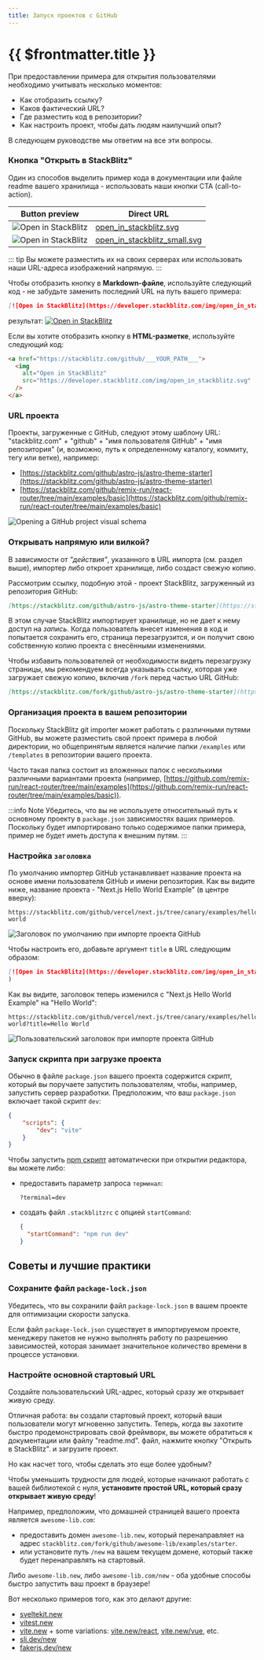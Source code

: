 ```yaml
---
title: Запуск проектов с GitHub
---
```


# {{ $frontmatter.title }}

При предоставлении примера для открытия пользователями необходимо учитывать несколько моментов:

- Как отобразить ссылку?
- Каков фактический URL?
- Где разместить код в репозитории?
- Как настроить проект, чтобы дать людям наилучший опыт?

В следующем руководстве мы ответим на все эти вопросы.

### Кнопка "Открыть в StackBlitz"

Один из способов выделить пример кода в документации или файле readme вашего хранилища - использовать наши кнопки CTA (call-to-action).

| Button preview | Direct URL |
| --- | --- |
| <img alt="Open in StackBlitz" src="/img/open_in_stackblitz.svg" /> | <a href="/img/open_in_stackblitz.svg" target="_blank">open_in_stackblitz.svg</a> |
| <img alt="Open in StackBlitz" src="/img/open_in_stackblitz_small.svg" /> | <a href="/img/open_in_stackblitz_small.svg" target="_blank">open_in_stackblitz_small.svg</a> |

::: tip
Вы можете разместить их на своих серверах или использовать наши URL-адреса изображений напрямую.
:::

Чтобы отобразить кнопку в **Markdown-файле**, используйте следующий код - не забудьте заменить последний URL на путь вашего примера:

```md
[![Open in StackBlitz](https://developer.stackblitz.com/img/open_in_stackblitz.svg)](https://stackblitz.com/github/___YOUR_PATH___)
```

результат: [![Open in StackBlitz](https://developer.stackblitz.com/img/open_in_stackblitz.svg)](https://stackblitz.com/github/warsan/docs-1)

Если вы хотите отобразить кнопку в **HTML-разметке**, используйте следующий код:

```html
<a href="https://stackblitz.com/github/___YOUR_PATH___">
  <img
    alt="Open in StackBlitz"
    src="https://developer.stackblitz.com/img/open_in_stackblitz.svg"
  />
</a>
```

### URL проекта

Проекты, загруженные с GitHub, следуют этому шаблону URL: "stackblitz.com" + "github" + "имя пользователя GitHub" + "имя репозитория" (и, возможно, путь к определенному каталогу, коммиту, тегу или ветке), например:

- [https://stackblitz.com/github/astro-js/astro-theme-starter](https://stackblitz.com/github/astro-js/astro-theme-starter)
- [https://stackblitz.com/github/remix-run/react-router/tree/main/examples/basic](https://stackblitz.com/github/remix-run/react-router/tree/main/examples/basic)

![Opening a GitHub project visual schema](./assets/Opening_a_Github_Project.png)

### Открывать напрямую или вилкой?

В зависимости от _"действия"_, указанного в URL импорта (см. раздел выше), импортер либо откроет хранилище, либо создаст свежую копию.

Рассмотрим ссылку, подобную этой - проект StackBlitz, загруженный из репозитория GitHub:

```md
[https://stackblitz.com/github/astro-js/astro-theme-starter](https://stackblitz.com/github/astro-js/astro-theme-starter)
```

В этом случае StackBlitz импортирует хранилище, но не дает к нему доступ на _запись_. Когда пользователь внесет изменения в код и попытается сохранить его, страница перезагрузится, и он получит свою собственную копию проекта с внесёнными изменениями.

Чтобы избавить пользователей от необходимости видеть перезагрузку страницы, мы рекомендуем всегда указывать ссылку, которая уже загружает свежую копию, включив `/fork` перед частью URL GitHub:

```md
[https://stackblitz.com/fork/github/astro-js/astro-theme-starter](https://stackblitz.com/github/astro-js/astro-theme-starter)
```

### Организация проекта в вашем репозитории

Поскольку StackBlitz git importer может работать с различными путями GitHub, вы можете разместить свой проект примера в любой директории, но общепринятым является наличие папки `/examples` или `/templates` в репозитории вашего проекта.

Часто такая папка состоит из вложенных папок с несколькими различными вариантами проекта (например, [https://github.com/remix-run/react-router/tree/main/examples](https://github.com/remix-run/react-router/tree/main/examples/basic)).

:::info Note
Убедитесь, что вы не используете относительный путь к основному проекту в `package.json` зависимостях ваших примеров. Поскольку будет импортировано только содержимое папки примера, пример не будет иметь доступа к внешним путям.
:::

### Настройка `заголовка`

По умолчанию импортер GitHub устанавливает название проекта на основе имени пользователя GitHub и имени репозитория. Как вы видите ниже, название проекта - "Next.js Hello World Example" (в центре вверху):

```
https://stackblitz.com/github/vercel/next.js/tree/canary/examples/hello-world
```

![Заголовок по умолчанию при импорте проекта GitHub](./assets/Github_Importer_default_title.png)

Чтобы настроить его, добавьте аргумент `title` в URL следующим образом:

```md
[![Open in StackBlitz](https://developer.stackblitz.com/img/open_in_stackblitz.svg)](https://stackblitz.com/github/vercel/next.js/tree/canary/examples/hello-world?title='Hello World'
)
```

Как вы видите, заголовок теперь изменился с "Next.js Hello World Example" на "Hello World":

```
https://stackblitz.com/github/vercel/next.js/tree/canary/examples/hello-world?title=Hello World
```

![Пользовательский заголовок при импорте проекта GitHub](./assets/Github_Importer_custom_title.png)

### Запуск скрипта при загрузке проекта

Обычно в файле `package.json` вашего проекта содержится скрипт, который вы поручаете запустить пользователям, чтобы, например, запустить сервер разработки. Предположим, что ваш `package.json` включает такой скрипт `dev`:

```json
{
	"scripts": {
		"dev": "vite"
	}
}
```

Чтобы запустить [npm скрипт](https://docs.npmjs.com/cli/v8/using-npm/scripts) автоматически при открытии редактора, вы можете либо:

- предоставить параметр запроса `терминал`:
  ```
  ?terminal=dev
  ```
- создать файл `.stackblitzrc` с опцией `startCommand`:
  ```json
  {
    "startCommand": "npm run dev"
  }
  ```

## Советы и лучшие практики

### Сохраните файл `package-lock.json`

Убедитесь, что вы сохранили файл `package-lock.json` в вашем проекте для оптимизации скорости запуска.

Если файл `package-lock.json` существует в импортируемом проекте, менеджеру пакетов не нужно выполнять работу по разрешению зависимостей, которая занимает значительное количество времени в процессе установки.

### Настройте основной стартовый URL

Создайте пользовательский URL-адрес, который сразу же открывает живую среду.

Отличная работа: вы создали стартовый проект, который ваши пользователи могут мгновенно запустить. Теперь, когда вы захотите быстро продемонстрировать свой фреймворк, вы можете обратиться к документации или файлу "readme.md". файл, нажмите кнопку "Открыть в StackBlitz". и загрузите проект.

Но как насчет того, чтобы сделать это еще более удобным?

Чтобы уменьшить трудности для людей, которые начинают работать с вашей библиотекой с нуля, **установите простой URL, который сразу открывает живую среду**!

Например, предположим, что домашней страницей вашего проекта является `awesome-lib.com`:

- предоставить домен `awesome-lib.new`, который перенаправляет на адрес `stackblitz.com/fork/github/awesome-lib/examples/starter`.
- или установите путь `/new` на вашем текущем домене, который также будет перенаправлять на стартовый.

Либо `awesome-lib.new`, либо `awesome-lib.com/new` - оба удобные способы быстро запустить ваш проект в браузере!

Вот несколько примеров того, как это делают другие:

- [sveltekit.new](https://sveltekit.new/)
- [vitest.new](https://vitest.new/)
- [vite.new](https://vite.new) + some variations: [vite.new/react](https://vite.new/react), [vite.new/vue](https://vite.new/vue), etc.
- [sli.dev/new](https://sli.dev/new)
- [fakerjs.dev/new](https://fakerjs.dev/new)
